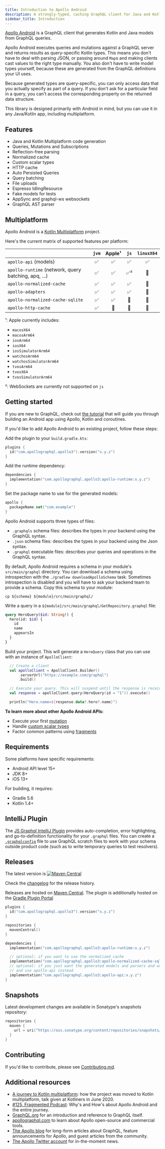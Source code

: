 ```yaml
---
title: Introduction to Apollo Android
description: A strongly-typed, caching GraphQL client for Java and Kotlin multiplatform
sidebar_title: Introduction
---
```


[Apollo Android](https://github.com/apollographql/apollo-android) is a GraphQL client that generates Kotlin and Java models from GraphQL queries.

Apollo Android executes queries and mutations against a GraphQL server and returns results as query-specific Kotlin types. This means you don't have to deal with parsing JSON, or passing around `Map`s and making clients cast values to the right type manually. You also don't have to write model types yourself, because these are generated from the GraphQL definitions your UI uses.

Because generated types are query-specific, you can only access data that you actually specify as part of a query. If you don't ask for a particular field in a query, you can't access the corresponding property on the returned data structure.

This library is designed primarily with Android in mind, but you can use it in any Java/Kotlin app, including multiplatform.

## Features

* Java and Kotlin Multiplatform code generation
* Queries, Mutations and Subscriptions
* Reflection-free parsing
* Normalized cache
* Custom scalar types
* HTTP cache
* Auto Persisted Queries
* Query batching
* File uploads
* Espresso IdlingResource
* Fake models for tests
* AppSync and graphql-ws websockets
* GraphQL AST parser

## Multiplatform

Apollo Android is a [Kotlin Multiplatform](https://kotlinlang.org/docs/multiplatform.html) project.

Here's the current matrix of supported features per platform:

|  | `jvm` | Apple¹ | `js` | `linuxX64`
| --- | :---: | :---: | :---: | :---: |
| `apollo-api` (models)|✅|✅|✅|✅|
| `apollo-runtime` (network, query batching, apq, ...) |✅|✅|✅²|🚫|
| `apollo-normalized-cache` |✅|✅|✅|🚫|
| `apollo-adapters` |✅|✅|✅|🚫|
| `apollo-normalized-cache-sqlite` |✅|✅|🚫|🚫|
| `apollo-http-cache` |✅|🚫|🚫|🚫|

¹: Apple currently includes:

- `macosX64`
- `macosArm64`
- `iosArm64`
- `iosX64`
- `iosSimulatorArm64`
- `watchosArm64`
- `watchosSimulatorArm64`
- `tvosArm64`
- `tvosX64`
- `tvosSimulatorArm64`

²: WebSockets are currently not supported on `js`

## Getting started

If you are new to GraphQL, check out [the tutorial](https://www.apollographql.com/docs/android/v3/tutorial/00-introduction/) that will guide you through building an Android app using Apollo, Kotlin and coroutines.

If you'd like to add Apollo Android to an existing project, follow these steps:

Add the plugin to your `build.gradle.kts`:

```kotlin
plugins {
  id("com.apollographql.apollo3").version("x.y.z")
}
```

Add the runtime dependency:

```kotlin
dependencies {
  implementation("com.apollographql.apollo3:apollo-runtime:x.y.z")
}
```

Set the package name to use for the generated models:

```kotlin
apollo {
  packageName.set("com.example")
}
```

Apollo Android supports three types of files:
- `.graphqls` schema files: describes the types in your backend using the GraphQL syntax.
- `.json` schema files: describes the types in your backend using the Json syntax.
- `.graphql` executable files: describes your queries and operations in the GraphQL syntax.

By default, Apollo Android requires a schema in your module's `src/main/graphql` directory. You can download a schema using introspection with the `./gradlew downloadApolloSchema` task. Sometimes introspection is disabled and you will have to ask your backend team to provide a schema. Copy this schema to your module:

```
cp ${schema} ${module}/src/main/graphql/
```

Write a query in a `${module}/src/main/graphql/GetRepository.graphql` file:

```graphql
query HeroQuery($id: String!) {
  hero(id: $id) {
    id
    name
    appearsIn
  }
}
```

Build your project. This will generate a `HeroQuery` class that you can use with an instance of `ApolloClient`:

```kotlin
  // Create a client
  val apolloClient = ApolloClient.Builder()
      .serverUrl("https://example.com/graphql")
      .build()

  // Execute your query. This will suspend until the response is received.
  val response = apolloClient.query(HeroQuery(id = "1")).execute()

  println("Hero.name=${response.data?.hero?.name}")
```

**To learn more about other Apollo Android APIs:**

* Execute your first [mutation](./essentials/mutations/)
* Handle [custom scalar types](./essentials/custom-scalars/)
* Factor common patterns using [fragments](./essentials/inline-fragments)

## Requirements

Some platforms have specific requirements:

* Android API level 15+
* JDK 8+
* iOS 13+

For building, it requires:

* Gradle 5.6
* Kotlin 1.4+

## IntelliJ Plugin

The [JS Graphql IntelliJ Plugin](https://jimkyndemeyer.github.io/js-graphql-intellij-plugin/) provides auto-completion, error highlighting, and go-to-definition functionality for your `.graphql` files. You can create a [`.graphqlconfig`](https://jimkyndemeyer.github.io/js-graphql-intellij-plugin/docs/developer-guide#working-with-graphql-endpoints-and-scratch-files) file to use GraphQL scratch files to work with your schema outside product code (such as to write temporary queries to test resolvers).

## Releases

The latest version is [![Maven Central](https://img.shields.io/maven-central/v/com.apollographql.apollo3/apollo-api)](https://repo1.maven.org/maven2/com/apollographql/apollo3/)

Check the [changelog](https://github.com/apollographql/apollo-android/releases) for the release history.

Releases are hosted on [Maven Central](https://repo1.maven.org/maven2/com/apollographql/apollo3/). The plugin is additionally hosted on the [Gradle Plugin Portal](https://plugins.gradle.org/plugin/com.apollographql.apollo3)


```kotlin
plugins {
  id("com.apollographql.apollo3").version("x.y.z")
}

repositories {
  mavenCentral()
}

dependencies {
  implementation("com.apollographql.apollo3:apollo-runtime:x.y.z")

  // optional: if you want to use the normalized cache
  implementation("com.apollographql.apollo3:apollo-normalized-cache-sqlite:x.y.z")
  // optional: if you just want the generated models and parsers and write your own HTTP code/cache code, you can remove apollo-runtime
  // and use apollo-api instead
  implementation("com.apollographql.apollo3:apollo-api:x.y.z")
}
```

## Snapshots

Latest development changes are available in Sonatype's snapshots repository:

```kotlin:title=build.gradle.kts
repositories {
  maven {
    url = uri("https://oss.sonatype.org/content/repositories/snapshots/")
  }
}
```

## Contributing

If you'd like to contribute, please see [Contributing.md](https://github.com/apollographql/apollo-android/blob/main/Contributing.md).

## Additional resources

- [A journey to Kotlin multiplatform](https://www.youtube.com/watch?v=GN6LHrqyimI): how the project was moved to Kotlin multiplatform, talk given at Kotliners in June 2020.
- [#125, Fragmented Podcast](http://fragmentedpodcast.com/episodes/125/): Why's and How's about Apollo Android and the entire journey.
- [GraphQL.org](http://graphql.org) for an introduction and reference to GraphQL itself.
- [apollographql.com](http://www.apollographql.com/) to learn about Apollo open-source and commercial tools.
- [The Apollo blog](https://www.apollographql.com/blog/) for long-form articles about GraphQL, feature announcements for Apollo, and guest articles from the community.
- [The Apollo Twitter account](https://twitter.com/apollographql) for in-the-moment news.


